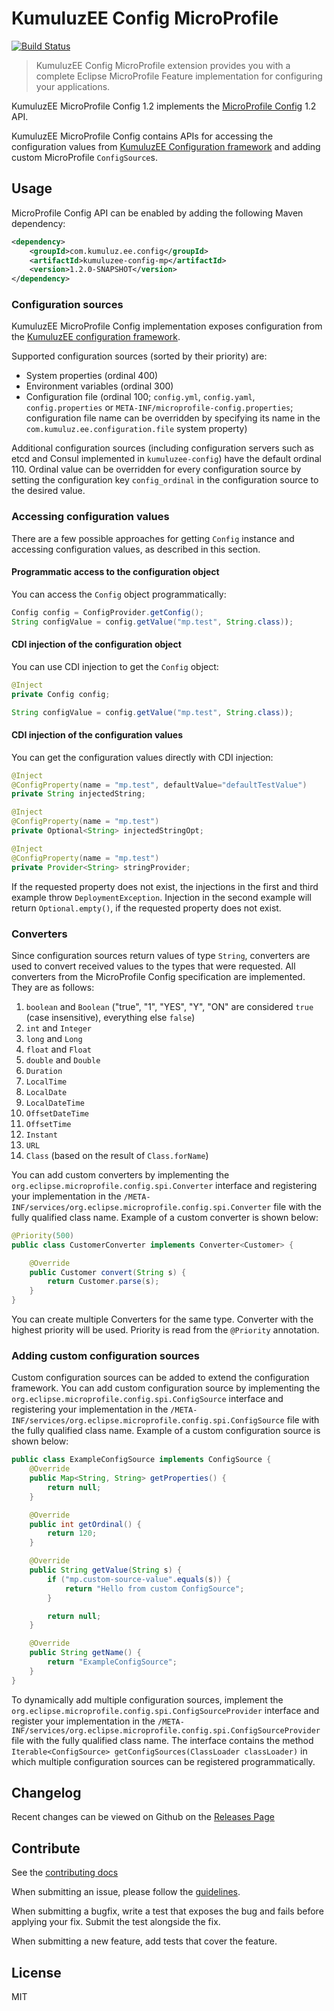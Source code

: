 # KumuluzEE Config MicroProfile
[![Build Status](https://img.shields.io/travis/kumuluz/kumuluzee-config-mp/master.svg?style=flat)](https://travis-ci.org/kumuluz/kumuluzee-config-mp)

> KumuluzEE Config MicroProfile extension provides you with a complete Eclipse MicroProfile Feature implementation for configuring your applications.

KumuluzEE MicroProfile Config 1.2 implements the 
[MicroProfile Config](https://microprofile.io/project/eclipse/microprofile-config) 1.2 API.

KumuluzEE MicroProfile Config contains APIs for accessing the configuration values from 
[KumuluzEE Configuration framework](https://github.com/kumuluz/kumuluzee/wiki/Configuration) and adding custom
MicroProfile `ConfigSource`s.

## Usage

MicroProfile Config API can be enabled by adding the following Maven dependency:

```xml
<dependency>
    <groupId>com.kumuluz.ee.config</groupId>
    <artifactId>kumuluzee-config-mp</artifactId>
    <version>1.2.0-SNAPSHOT</version>
</dependency>
```

### Configuration sources

KumuluzEE MicroProfile Config implementation exposes configuration from the
[KumuluzEE configuration framework](https://github.com/kumuluz/kumuluzee/wiki/Configuration).

Supported configuration sources (sorted by their priority) are:
- System properties (ordinal 400)
- Environment variables (ordinal 300)
- Configuration file (ordinal 100; `config.yml`, `config.yaml`, `config.properties` or
  `META-INF/microprofile-config.properties`; configuration file name can be overridden by specifying its name in the
  `com.kumuluz.ee.configuration.file` system property)

Additional configuration sources (including configuration servers such as etcd and Consul implemented in
`kumuluzee-config`) have the default ordinal 110. Ordinal value can be overridden for every configuration source by
setting the configuration key `config_ordinal` in the configuration source to the desired value.

### Accessing configuration values

There are a few possible approaches for getting `Config` instance and accessing configuration values, as described in
this section.

#### Programmatic access to the configuration object

You can access the `Config` object programmatically:

```java
Config config = ConfigProvider.getConfig();
String configValue = config.getValue("mp.test", String.class));
```

#### CDI injection of the configuration object

You can use CDI injection to get the `Config` object:

```java
@Inject
private Config config;

String configValue = config.getValue("mp.test", String.class));
```

#### CDI injection of the configuration values

You can get the configuration values directly with CDI injection:

```java
@Inject
@ConfigProperty(name = "mp.test", defaultValue="defaultTestValue")
private String injectedString;

@Inject
@ConfigProperty(name = "mp.test")
private Optional<String> injectedStringOpt;

@Inject
@ConfigProperty(name = "mp.test")
private Provider<String> stringProvider;
```

If the requested property does not exist, the injections in the first and third example throw `DeploymentException`.
Injection in the second example will return `Optional.empty()`, if the requested property does not exist.

### Converters

Since configuration sources return values of type `String`, converters are used to convert received values to the types
that were requested. All converters from the MicroProfile Config specification are implemented. They are as follows:

1. `boolean` and `Boolean` ("true", "1", "YES", "Y", "ON" are considered `true` (case insensitive), everything else
   `false`)
1. `int` and `Integer`
1. `long` and `Long`
1. `float` and `Float`
1. `double` and `Double`
1. `Duration`
1. `LocalTime`
1. `LocalDate`
1. `LocalDateTime`
1. `OffsetDateTime`
1. `OffsetTime`
1. `Instant`
1. `URL`
1. `Class` (based on the result of `Class.forName`)

You can add custom converters by implementing
the `org.eclipse.microprofile.config.spi.Converter` interface and registering your implementation in the
`/META-INF/services/org.eclipse.microprofile.config.spi.Converter` file with the fully qualified class name. Example of
a custom converter is shown below:

```java
@Priority(500)
public class CustomerConverter implements Converter<Customer> {

    @Override
    public Customer convert(String s) {
        return Customer.parse(s);
    }
}
```

You can create multiple Converters for the same type. Converter with the highest priority will be used. Priority is
read from the `@Priority` annotation.

### Adding custom configuration sources

Custom configuration sources can be added to extend the configuration framework.
You can add custom configuration source by implementing the `org.eclipse.microprofile.config.spi.ConfigSource`
interface and registering your implementation in the
`/META-INF/services/org.eclipse.microprofile.config.spi.ConfigSource` file with the fully qualified class name.
Example of a custom configuration source is shown below:

```java
public class ExampleConfigSource implements ConfigSource {
    @Override
    public Map<String, String> getProperties() {
        return null;
    }

    @Override
    public int getOrdinal() {
        return 120;
    }

    @Override
    public String getValue(String s) {
        if ("mp.custom-source-value".equals(s)) {
            return "Hello from custom ConfigSource";
        }

        return null;
    }

    @Override
    public String getName() {
        return "ExampleConfigSource";
    }
}
```

To dynamically add multiple configuration sources, implement the
`org.eclipse.microprofile.config.spi.ConfigSourceProvider` interface and register your implementation in the 
`/META-INF/services/org.eclipse.microprofile.config.spi.ConfigSourceProvider` file with the fully qualified class name.
The interface contains the method `Iterable<ConfigSource> getConfigSources(ClassLoader classLoader)` in which multiple
configuration sources can be registered programmatically.

## Changelog

Recent changes can be viewed on Github on the [Releases Page](https://github.com/kumuluz/kumuluzee-config-mp/releases)

## Contribute

See the [contributing docs](https://github.com/kumuluz/kumuluzee-config-mp/blob/master/CONTRIBUTING.md)

When submitting an issue, please follow the 
[guidelines](https://github.com/kumuluz/kumuluzee-config-mp/blob/master/CONTRIBUTING.md#bugs).

When submitting a bugfix, write a test that exposes the bug and fails before applying your fix. Submit the test 
alongside the fix.

When submitting a new feature, add tests that cover the feature.

## License

MIT
